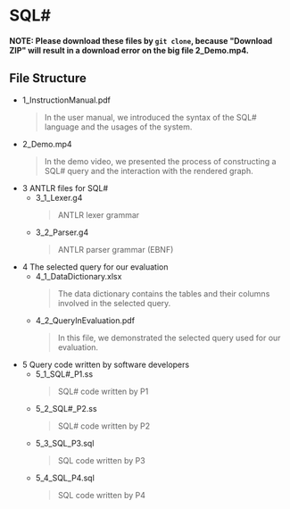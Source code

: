 # SQL# 

#### NOTE: Please download these files by `git clone`, because "Download ZIP" will result in a download error on the big file 2_Demo.mp4.

## File Structure

- 1_InstructionManual.pdf
  > In the user manual, we introduced the syntax of the SQL# language and the usages of the system.
- 2_Demo.mp4
  > In the demo video, we presented the process of constructing a SQL# query and the interaction with the rendered graph.
- 3 ANTLR files for SQL#
  - 3_1_Lexer.g4
    > ANTLR lexer grammar 
  - 3_2_Parser.g4
    > ANTLR parser grammar (EBNF)
- 4 The selected query for our evaluation
  - 4_1_DataDictionary.xlsx
    > The data dictionary contains the tables and their columns involved in the selected query. 
  - 4_2_QueryInEvaluation.pdf
    > In this file, we demonstrated the selected query used for our evaluation.
- 5 Query code written by software developers
  - 5_1_SQL#_P1.ss
    > SQL# code written by P1
  - 5_2_SQL#_P2.ss
    > SQL# code written by P2
  - 5_3_SQL_P3.sql
    > SQL code written by P3
  - 5_4_SQL_P4.sql
    > SQL code written by P4
